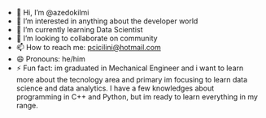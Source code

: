 - 👋 Hi, I’m @azedokilmi
- 👀 I’m interested in anything about the developer world
- 🌱 I’m currently learning Data Scientist
- 💞️ I’m looking to collaborate on community
- 📫 How to reach me: pcicilini@hotmail.com
- 😄 Pronouns: he/him
- ⚡ Fun fact: im graduated in Mechanical Engineer and i want to learn more about the tecnology area and primary im focusing to learn data science and data analytics. I have a few 
knowledges about programming in C++ and Python, but im ready to learn everything in my range.
